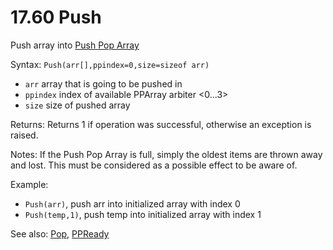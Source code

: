 # 17.60 Push

Push array into [Push Pop Array](/10-push-pop-arrays.md)

Syntax: `Push(arr[],ppindex=0,size=sizeof arr)`

* `arr` array that is going to be pushed in 
* `ppindex` index of available PPArray arbiter &lt;0...3&gt;
* `size` size of pushed array 

Returns: Returns 1 if operation was successful, otherwise an exception is raised.

Notes: If the Push Pop Array is full, simply the oldest items are thrown away and lost. This must be considered as a possible effect to be aware of.

Example:

* `Push(arr)`, push arr into initialized array with index 0 
* `Push(temp,1)`, push temp into initialized array with index 1 

See also: [Pop](/17-api-native-functions/1761-pop.md), [PPReady](/17-api-native-functions/1762-ppready.md)

